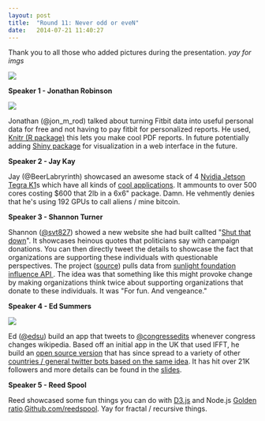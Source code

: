 ```yaml
---
layout: post
title:  "Round 11: Never odd or eveN"
date:   2014-07-21 11:40:27
---
```

Thank you to all those who added pictures during the presentation. *yay for imgs*

![](https://hackpad-attachments.s3.amazonaws.com/hackpad.com_sHmljSNxt0U_attachment-1405987507456_photo.jpg)

**Speaker 1 - Jonathan Robinson**

![](https://hackpad-attachments.s3.amazonaws.com/hackpad.com_sHmljSNxt0U_attachment-1405987131500_photo.jpg)

Jonathan (@jon_m_rod) talked about turning Fitbit data into useful personal data for free and not having to pay fitbit for personalized reports. He used, [Knitr (R package)](http://yihui.name/knitr) this lets you make cool PDF reports. In future potentially adding [Shiny package](http://www.r-bloggers.com/dynamic-data-visualizations-in-the-browser-using-shiny/) for visualization in a web interface in the future. 

**Speaker 2 - Jay Kay**

Jay (@BeerLabryrinth) showcased an awesome stack of 4 [Nvidia Jetson Tegra K1](https://developer.nvidia.com/jetson-tk1)s which have all kinds of [cool applications](http://devblogs.nvidia.com/parallelforall/low-power-sensing-autonomy-nvidia-jetson-tk1/). It ammounts to over 500 cores costing $600 that 2lb in a 6x6" package. Damn. He vehmently denies that he's using 192 GPUs to call aliens / mine bitcoin.

**Speaker 3 - Shannon Turner**

Shannon ([@svt827](https://twitter.com/svt827)) showed a new website she had built callted "[Shut that down](http://Shutthatdown.com)". It showcases heinous quotes that politicians say with campaign donations. You can then directly tweet the details to showcase the fact that organizations are supporting these individuals with questionable perspectives.  The project ([source](https://github.com/shannonturner/shut-that-down)) pulls data from [sunlight foundation influence API ](http://sunlightfoundation.com/blog/2011/04/06/influence-data-apis/). The idea was that something like this might provoke change by making organizations think twice about supporting organizations that donate to these individuals. It was "For fun. And vengeance."

**Speaker 4 - Ed Summers**

![](https://hackpad-attachments.s3.amazonaws.com/hackpad.com_sHmljSNxt0U_attachment-1405987082909_photo.jpg)

Ed ([@edsu](https://twitter.com/edsu)) build an app that tweets to [@congressedits](https://mobile.twitter.com/congressedits) whenever congress changes wikipedia. Based off an initial app in the UK that used IFFT, he build an [open source version](http://github.com/edsu/anon) that has since spread to a variety of other [countries / general twitter bots based on the same idea](https://twitter.com/congressedits/following). It has hit over 21K followers and more details can be found in the [slides](https://edsu.github.io/congressedits-slides/#/).

**Speaker 5 - Reed Spool**

Reed showcased some fun things you can do with [D3.js](http://d3js.org/) and Node.js [Golden ratio](http://codepen.io/reedspool/details/lukHL/).[Github.com/reedspool](https://github.com/reedspool). Yay for fractal / recursive things.